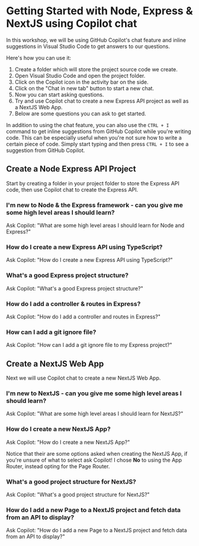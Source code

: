 # Getting Started with Node, Express & NextJS using Copilot chat

In this workshop, we will be using GitHub Copilot's chat feature and inline suggestions in Visual Studio Code to get answers to our questions.

Here's how you can use it:

1. Create a folder which will store the project source code we create.
2. Open Visual Studio Code and open the project folder.
3. Click on the Copilot icon in the activity bar on the side.
4. Click on the "Chat in new tab" button to start a new chat.
5. Now you can start asking questions. 
6. Try and use Copilot chat to create a new Express API project as well as a NextJS Web App. 
7. Below are some questions you can ask to get started.

In addition to using the chat feature, you can also use the `CTRL + I` command to get inline suggestions from GitHub Copilot while you're writing code. This can be especially useful when you're not sure how to write a certain piece of code. Simply start typing and then press `CTRL + I` to see a suggestion from GitHub Copilot.

## Create a Node Express API Project
Start by creating a folder in your project folder to store the Express API code, then use Copilot chat to create the Express API.

### I'm new to Node & the Express framework - can you give me some high level areas I should learn?

Ask Copilot: "What are some high level areas I should learn for Node and Express?"

### How do I create a new Express API using TypeScript?

Ask Copilot: "How do I create a new Express API using TypeScript?"

### What's a good Express project structure?

Ask Copilot: "What's a good Express project structure?"

### How do I add a controller & routes in Express?

Ask Copilot: "How do I add a controller and routes in Express?"

### How can I add a git ignore file?

Ask Copilot: "How can I add a git ignore file to my Express project?"

## Create a NextJS Web App
Next we will use Copilot chat to create a new NextJS Web App.

### I'm new to NextJS - can you give me some high level areas I should learn?

Ask Copilot: "What are some high level areas I should learn for NextJS?"

### How do I create a new NextJS App?

Ask Copilot: "How do I create a new NextJS App?"

Notice that their are some options asked when creating the NextJS App, if you're unsure of what to select ask Copilot! I chose **No** to using the App Router, instead opting for the Page Router.

### What's a good project structure for NextJS?

Ask Copilot: "What's a good project structure for NextJS?"

### How do I add a new Page to a NextJS project and fetch data from an API to display?

Ask Copilot: "How do I add a new Page to a NextJS project and fetch data from an API to display?"